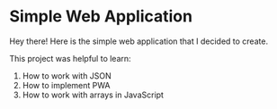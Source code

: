 # Simple Web Application
 Hey there!
 Here is the simple web application that I decided to create.

 This project was helpful to learn:
 1. How to work with JSON
 2. How to implement PWA
 3. How to work with arrays in JavaScript
